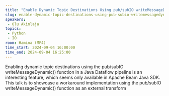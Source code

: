 ```yaml
---
title: "Enable Dynamic Topic Destinations Using pub/subIO writeMessageDynamic() in Python pipelines"
slug: enable-dynamic-topic-destinations-using-pub-subio-writemessagedynamic-in-python-pipelines
speakers:
 - Olu Akinlaja
topics:
 - Python
 - IO
room: Hamina (MP4)
time_start: 2024-09-04 16:00:00
time_end: 2024-09-04 16:25:00
---
```


Enabling dynamic topic destinations using the pub/subIO writeMessageDynamic() function in a Java Dataflow pipeline is an interesting feature, which seems only available in Apache Beam Java SDK. This talk is to showcase a workaround implementation using the pub/subIO writeMessageDynamic() function as an external transform